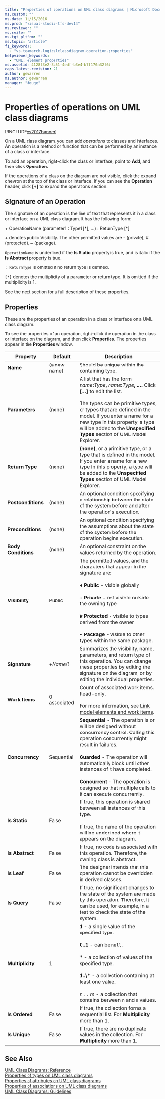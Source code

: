 ```yaml
---
title: "Properties of operations on UML class diagrams | Microsoft Docs"
ms.custom: ""
ms.date: 11/15/2016
ms.prod: "visual-studio-tfs-dev14"
ms.reviewer: ""
ms.suite: ""
ms.tgt_pltfrm: ""
ms.topic: "article"
f1_keywords: 
  - "vs.teamarch.logicalclassdiagram.operation.properties"
helpviewer_keywords: 
  - "UML, element properties"
ms.assetid: 4128f3e2-3a51-4edf-b3e4-b7f170a32f6b
caps.latest.revision: 21
author: gewarren
ms.author: gewarren
manager: "douge"
---
```

# Properties of operations on UML class diagrams
[!INCLUDE[vs2017banner](../includes/vs2017banner.md)]

On a UML class diagram, you can add *operations* to classes and interfaces. An operation is a method or function that can be performed by an instance of a class or interface.  

 To add an operation, right-click the class or interface, point to **Add**, and then click **Operation**.  

 If the operations of a class on the diagram are not visible, click the expand chevron at the top of the class or interface. If you can see the **Operation** header, click **[+]** to expand the operations section.  

## Signature of an Operation  
 The signature of an operation is the line of text that represents it in a class or interface on a UML class diagram. It has the following form:  

 \+ OperationName (parameter1 : Type1 [*], ...) : ReturnType [\*]  

 \+ denotes public Visibility. The other permitted values are - (private), # (protected), ~ (package).  

 `OperationName` is underlined if the **Is Static** property is true, and is italic if the **Is Abstract** property is true.  

 `: ReturnType` is omitted if no return type is defined.  

 `[*]` denotes the multiplicity of a parameter or return type. It is omitted if the multiplicity is 1.  

 See the next section for a full description of these properties.  

## Properties  
 These are the properties of an operation in a class or interface on a UML class diagram.  

 To see the properties of an operation, right-click the operation in the class or interface on the diagram, and then click **Properties**. The properties appear in the **Properties** window.  


|      Property       |   Default    |                                                                                                                                                                                 Description                                                                                                                                                                                 |
|---------------------|--------------|-----------------------------------------------------------------------------------------------------------------------------------------------------------------------------------------------------------------------------------------------------------------------------------------------------------------------------------------------------------------------------|
|      **Name**       | (a new name) |                                                                                                                                                                Should be unique within the containing type.                                                                                                                                                                 |
|   **Parameters**    |    (none)    |      A list that has the form <em>name</em>**:**<em>Type</em>**,** <em>name</em>**:**<em>Type</em>**, ….** Click **[…]** to edit the list.<br /><br /> The types can be primitive types, or types that are defined in the model. If you enter a name for a new type in this property, a type will be added to the **Unspecified Types** section of UML Model Explorer.      |
|   **Return Type**   |    (none)    |                                                                               **(none)**, or a primitive type, or a type that is defined in the model. If you enter a name for a new type in this property, a type will be added to the **Unspecified Types** section of UML Model Explorer.                                                                                |
| **Postconditions**  |    (none)    |                                                                                                                         An optional condition specifying a relationship between the state of the system before and after the operation's execution.                                                                                                                         |
|  **Preconditions**  |    (none)    |                                                                                                                            An optional condition specifying the assumptions about the state of the system before the operation begins execution.                                                                                                                            |
| **Body Conditions** |    (none)    |                                                                                                                                                       An optional constraint on the values returned by the operation.                                                                                                                                                       |
|   **Visibility**    |    Public    |                  The permitted values, and the characters that appear in the signature are:<br /><br /> **+ Public** - visible globally<br /><br /> **- Private** - not visible outside the owning type<br /><br /> **# Protected** - visible to types derived from the owner<br /><br /> **~ Package** - visible to other types within the same package.                   |
|    **Signature**    |  +*Name*()   |                                                                                      Summarizes the visibility, name, parameters, and return type of this operation. You can change these properties by editing the signature on the diagram, or by editing the individual properties.                                                                                      |
|   **Work Items**    | 0 associated |                                                                                                  Count of associated work items. Read-only.<br /><br /> For more information, see [Link model elements and work items](../modeling/link-model-elements-and-work-items.md).                                                                                                  |
|   **Concurrency**   |  Sequential  | **Sequential** - The operation is or will be designed without concurrency control. Calling this operation concurrently might result in failures.<br /><br /> **Guarded** - The operation will automatically block until other instances of it have completed.<br /><br /> **Concurrent** - The operation is designed so that multiple calls to it can execute concurrently. |
|    **Is Static**    |    False     |                                                                                                  If true, this operation is shared between all instances of this type.<br /><br /> If true, the name of the operation will be underlined where it appears on the diagram.                                                                                                   |
|   **Is Abstract**   |    False     |                                                                                                                                        If true, no code is associated with this operation. Therefore, the owning class is abstract.                                                                                                                                         |
|     **Is Leaf**     |    False     |                                                                                                                                              The designer intends that this operation cannot be overridden in derived classes.                                                                                                                                              |
|    **Is Query**     |    False     |                                                                                                 If true, no significant changes to the state of the system are made by this operation. Therefore, it can be used, for example, in a test to check the state of the system.                                                                                                  |
|  **Multiplicity**   |      1       |                                 **1** - a single value of the specified type.<br /><br /> **0..1** - can be `null`.<br /><br /> \* - a collection of values of the specified type.<br /><br /> **1..\\**\* - a collection containing at least one value.<br /><br /> *n* `..` *m* - a collection that contains between `n` and `m` values.                                  |
|   **Is Ordered**    |    False     |                                                                                                                                             If true, the collection forms a sequential list. For **Multiplicity** more than 1.                                                                                                                                              |
|    **Is Unique**    |    False     |                                                                                                                                         If true, there are no duplicate values in the collection. For **Multiplicity** more than 1.                                                                                                                                         |

## See Also  
 [UML Class Diagrams: Reference](../modeling/uml-class-diagrams-reference.md)   
 [Properties of types on UML class diagrams](../modeling/properties-of-types-on-uml-class-diagrams.md)   
 [Properties of attributes on UML class diagrams](../modeling/properties-of-attributes-on-uml-class-diagrams.md)   
 [Properties of associations on UML class diagrams](../modeling/properties-of-associations-on-uml-class-diagrams.md)   
 [UML Class Diagrams: Guidelines](../modeling/uml-class-diagrams-guidelines.md)



